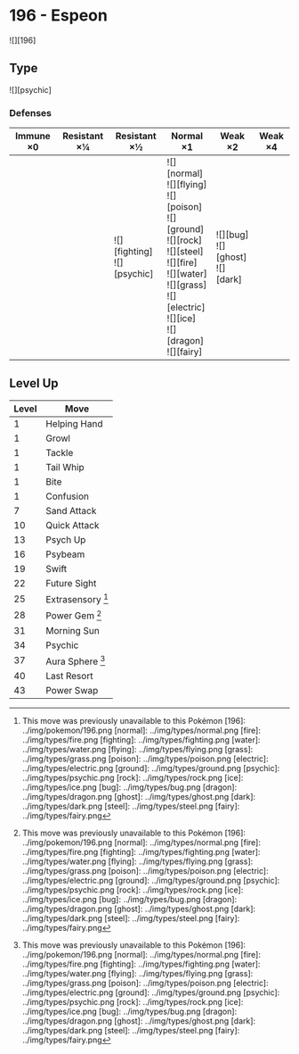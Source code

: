 # 196 - Espeon
![][196]

## Type

![][psychic]

### Defenses

Immune ×0 | Resistant ×¼ | Resistant ×½                      | Normal ×1                                                                                                                                                                                  | Weak ×2                                 | Weak ×4
---       | ---          | ---                               | ---                                                                                                                                                                                        | ---                                     | ---
&nbsp;    | &nbsp;       | ![][fighting]<br>![][psychic]<br> | ![][normal]<br>![][flying]<br>![][poison]<br>![][ground]<br>![][rock]<br>![][steel]<br>![][fire]<br>![][water]<br>![][grass]<br>![][electric]<br>![][ice]<br>![][dragon]<br>![][fairy]<br> | ![][bug]<br>![][ghost]<br>![][dark]<br> | &nbsp;

## Level Up

Level | Move
---   | ---
1     | Helping Hand
1     | Growl
1     | Tackle
1     | Tail Whip
1     | Bite
1     | Confusion
7     | Sand Attack
10    | Quick Attack
13    | Psych Up
16    | Psybeam
19    | Swift
22    | Future Sight
25    | Extrasensory [^1]
28    | Power Gem [^1]
31    | Morning Sun
34    | Psychic
37    | Aura Sphere [^1]
40    | Last Resort
43    | Power Swap

[^1]: This move was previously unavailable to this Pokémon
[196]: ../img/pokemon/196.png
[normal]: ../img/types/normal.png
[fire]: ../img/types/fire.png
[fighting]: ../img/types/fighting.png
[water]: ../img/types/water.png
[flying]: ../img/types/flying.png
[grass]: ../img/types/grass.png
[poison]: ../img/types/poison.png
[electric]: ../img/types/electric.png
[ground]: ../img/types/ground.png
[psychic]: ../img/types/psychic.png
[rock]: ../img/types/rock.png
[ice]: ../img/types/ice.png
[bug]: ../img/types/bug.png
[dragon]: ../img/types/dragon.png
[ghost]: ../img/types/ghost.png
[dark]: ../img/types/dark.png
[steel]: ../img/types/steel.png
[fairy]: ../img/types/fairy.png
